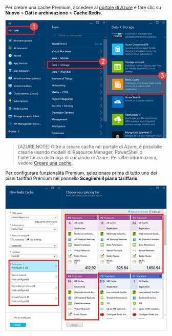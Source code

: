 Per creare una cache Premium, accedere al [portale di Azure](https://portal.azure.com) e fare clic su **Nuovo** > **Dati e archiviazione** > **Cache Redis**.

![Create cache](media/redis-cache-premium-create/redis-cache-new-cache-menu.png)

>[AZURE.NOTE] Oltre a creare cache nel portale di Azure, è possibile crearle usando modelli di Resource Manager, PowerShell o l'interfaccia della riga di comando di Azure. Per altre informazioni, vedere [Creare una cache](../articles/redis-cache/cache-dotnet-how-to-use-azure-redis-cache.md#create-a-cache).

Per configurare funzionalità Premium, selezionare prima di tutto uno dei piani tariffari Premium nel pannello **Scegliere il piano tariffario**.

![Scegliere il livello di prezzo](media/redis-cache-premium-create/redis-cache-premium-pricing-tier.png)

<!---HONumber=AcomDC_0817_2016-->